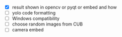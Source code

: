 - [x] result shown in opencv or pyqt or embed and how
- [ ] yolo code formatting
- [ ] Windows compatibility
- [ ] choose random images from CUB
- [ ] camera embed
